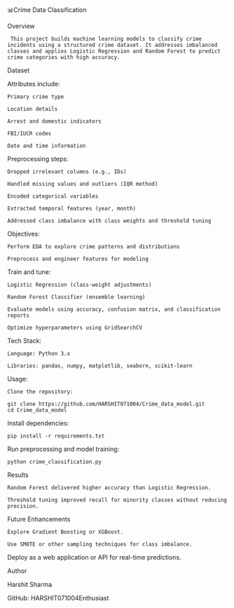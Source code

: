 📊Crime Data Classification 

Overview

     This project builds machine learning models to classify crime incidents using a structured crime dataset. It addresses imbalanced classes and applies Logistic Regression and Random Forest to predict crime categories with high accuracy.

Dataset

  Attributes include:

    Primary crime type

    Location details

    Arrest and domestic indicators

    FBI/IUCR codes

    Date and time information

 Preprocessing steps:

    Dropped irrelevant columns (e.g., IDs)

    Handled missing values and outliers (IQR method)

    Encoded categorical variables

    Extracted temporal features (year, month)

    Addressed class imbalance with class weights and threshold tuning

Objectives:

    Perform EDA to explore crime patterns and distributions

    Preprocess and engineer features for modeling

Train and tune:

    Logistic Regression (class-weight adjustments)

    Random Forest Classifier (ensemble learning)

    Evaluate models using accuracy, confusion matrix, and classification reports

    Optimize hyperparameters using GridSearchCV

Tech Stack:

    Language: Python 3.x

    Libraries: pandas, numpy, matplotlib, seaborn, scikit-learn

Usage:

    Clone the repository:

    git clone https://github.com/HARSHIT071004/Crime_data_model.git
    cd Crime_data_model


Install dependencies:

    pip install -r requirements.txt


Run preprocessing and model training:

    python crime_classification.py

Results

    Random Forest delivered higher accuracy than Logistic Regression.

    Threshold tuning improved recall for minority classes without reducing precision.

Future Enhancements

    Explore Gradient Boosting or XGBoost.

    Use SMOTE or other sampling techniques for class imbalance.

Deploy as a web application or API for real-time predictions.

Author

Harshit Sharma

GitHub: HARSHIT071004Enthusiast
